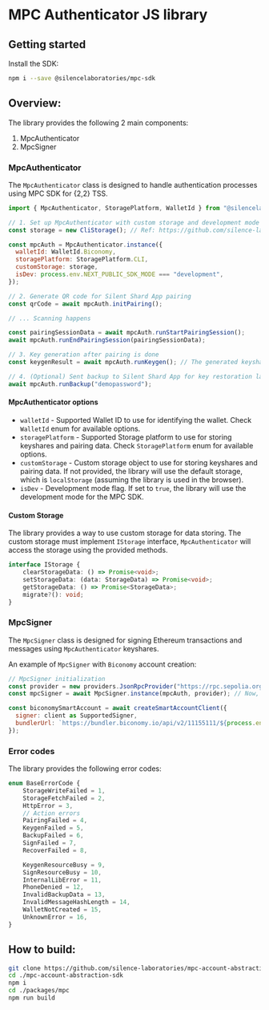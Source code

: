 # MPC Authenticator JS library

## Getting started

Install the SDK:

```sh
npm i --save @silencelaboratories/mpc-sdk
```

## Overview:

The library provides the following 2 main components:

1. MpcAuthenticator
2. MpcSigner

### MpcAuthenticator

The `MpcAuthenticator` class is designed to handle authentication processes using MPC SDK for {2,2} TSS.


```javascript
import { MpcAuthenticator, StoragePlatform, WalletId } from "@silencelaboratories/mpc-sdk";

// 1. Set up MpcAuthenticator with custom storage and development mode
const storage = new CliStorage(); // Ref: https://github.com/silence-laboratories/mpc-auth-client/blob/staging/packages/biconomy/cli/mpc/storage.ts

const mpcAuth = MpcAuthenticator.instance({
  walletId: WalletId.Biconomy,
  storagePlatform: StoragePlatform.CLI,
  customStorage: storage,
  isDev: process.env.NEXT_PUBLIC_SDK_MODE === "development",
});

// 2. Generate QR code for Silent Shard App pairing
const qrCode = await mpcAuth.initPairing();

// ... Scanning happens

const pairingSessionData = await mpcAuth.runStartPairingSession();
await mpcAuth.runEndPairingSession(pairingSessionData);

// 3. Key generation after pairing is done
const keygenResult = await mpcAuth.runKeygen(); // The generated keyshares will be stored to do signing later

// 4. (Optional) Sent backup to Silent Shard App for key restoration later
await mpcAuth.runBackup("demopassword"); 
```

#### MpcAuthenticator options

- `walletId` - Supported Wallet ID to use for identifying the wallet. Check `WalletId` enum for available options.
- `storagePlatform` - Supported Storage platform to use for storing keyshares and pairing data. Check `StoragePlatform` enum for available options.
- `customStorage` - Custom storage object to use for storing keyshares and pairing data. If not provided, the library will use the default storage, which is `localStorage` (assuming the library is used in the browser).
- `isDev` - Development mode flag. If set to `true`, the library will use the development mode for the MPC SDK.

#### Custom Storage

The library provides a way to use custom storage for data storing. The custom storage must implement `IStorage` interface, `MpcAuthenticator` will access the storage using the provided methods.

```typescript
interface IStorage {
	clearStorageData: () => Promise<void>;
	setStorageData: (data: StorageData) => Promise<void>;
	getStorageData: () => Promise<StorageData>;
	migrate?(): void;
}
```

### MpcSigner

The `MpcSigner` class is designed for signing Ethereum transactions and messages using `MpcAuthenticator` keyshares.

An example of `MpcSigner` with `Biconomy` account creation:

```javascript
// MpcSigner initialization
const provider = new providers.JsonRpcProvider("https://rpc.sepolia.org");
const mpcSigner = await MpcSigner.instance(mpcAuth, provider); // Now, mpcSigner could be used to sign ETH transactions

const biconomySmartAccount = await createSmartAccountClient({
  signer: client as SupportedSigner,
  bundlerUrl: `https://bundler.biconomy.io/api/v2/11155111/${process.env.API_KEY}`,
});
```

### Error codes

The library provides the following error codes:

```typescript
enum BaseErrorCode {
	StorageWriteFailed = 1,
	StorageFetchFailed = 2,
	HttpError = 3,
	// Action errors
	PairingFailed = 4,
	KeygenFailed = 5,
	BackupFailed = 6,
	SignFailed = 7,
	RecoverFailed = 8,

	KeygenResourceBusy = 9,
	SignResourceBusy = 10,
	InternalLibError = 11,
	PhoneDenied = 12,
	InvalidBackupData = 13,
	InvalidMessageHashLength = 14,
	WalletNotCreated = 15,
	UnknownError = 16,
}
```


## How to build:

```bash
git clone https://github.com/silence-laboratories/mpc-account-abstraction-sdk.git
cd ./mpc-account-abstraction-sdk
npm i
cd ./packages/mpc
npm run build
```
